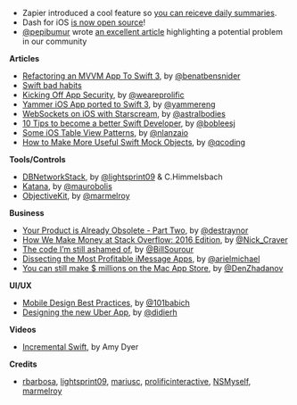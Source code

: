 * Zapier introduced a cool feature so [you can reiceve daily summaries](https://zapier.com/blog/custom-digest-app/).
* Dash for iOS [is now open source](https://kapeli.com/dash_ios)!
* [@pepibumur](http://twitter.com/pepibumur) wrote [an excellent article](http://ppinera.es/2016/11/16/in-a-world.html) highlighting a potential problem in our community

**Articles**

* [Refactoring an MVVM App To Swift 3](http://www.bensnider.com/refactoring-an-mvvm-app-to-swift-3.html), by [@benatbensnider](https://twitter.com/benatbensnider)
* [Swift bad habits](https://www.reddit.com/r/swift/comments/5d0h1t/what_are_bad_habits_those_new_to_swift_or_even/)
* [Kicking Off App Security](http://blog.prolificinteractive.com/2016/11/15/kicking-off-app-security/), by [@weareprolific](https://twitter.com/weareprolific)
* [Yammer iOS App ported to Swift 3](https://medium.com/@yammereng/yammer-ios-app-ported-to-swift-3-e3496525add1#.oe7o3bizp), by [@yammereng](https://twitter.com/yammereng)
* [WebSockets on iOS with Starscream](https://www.raywenderlich.com/143874/websockets-ios-starscream), by [@astralbodies](https://twitter.com/astralbodies)
* [10 Tips to become a better Swift Developer](https://medium.com/ios-geek-community/10-tips-to-become-better-swift-developer-a7c2ab6fc0c2#.8kenx6dj7), by [@bobleesj](https://twitter.com/bobleesj)
* [Some iOS Table View Patterns](http://www.lanza.io/swift,/ios/2016/11/10/iOS-table-view-patterns.html), by [@nlanzaio](https://twitter.com/nlanzaio)
* [How to Make More Useful Swift Mock Objects](http://qualitycoding.org/swift-mock-objects/), by [@qcoding](https://twitter.com/qcoding)


**Tools/Controls**

* [DBNetworkStack](https://github.com/dbsystel/DBNetworkStack), by [@lightsprint09](https://twitter.com/lightsprint09) & C.Himmelsbach
* [Katana](https://github.com/BendingSpoons/katana-swift), by [@maurobolis](https://twitter.com/maurobolis)
* [ObjectiveKit](https://github.com/marmelroy/ObjectiveKit), by [@marmelroy](https://twitter.com/marmelroy)

**Business**

* [Your Product is Already Obsolete - Part Two](https://blog.intercom.com/your-product-is-already-obsolete/#part-two), by [@destraynor](https://twitter.com/destraynor)
* [How We Make Money at Stack Overflow: 2016 Edition](http://stackoverflow.blog/2016/11/How-We-Make-Money-at-Stack-Overflow-2016-Edition/), by [@Nick_Craver](https://twitter.com/Nick_Craver)
* [The code I’m still ashamed of](https://medium.freecodecamp.com/the-code-im-still-ashamed-of-e4c021dff55e#.blirozt4u), by [@BillSourour](https://twitter.com/BillSourour)
* [Dissecting the Most Profitable iMessage Apps](http://blog.appfigures.com/dissecting-the-most-profitable-imessage-apps/), by [@arielmichael](https://twitter.com/arielmichael)
* [You can still make $ millions on the Mac App Store](https://medium.com/@denzhadanov/you-can-still-make-millions-on-the-mac-app-store-9c7134a924#.ogpdwrgj5), by [@DenZhadanov](https://twitter.com/DenZhadanov)

**UI/UX**

* [Mobile Design Best Practices](http://babich.biz/mobile-design-best-practices/), by [@101babich](https://twitter.com/101babich)
* [Designing the new Uber App](https://medium.com/uber-design/designing-the-new-uber-app-16afcc1d3c2e), by [@didierh](https://twitter.com/didierh)

**Videos**

* [Incremental Swift](https://realm.io/news/tryswift-amy-dyer-incremental-swift/), by Amy Dyer

**Credits**

* [rbarbosa](https://github.com/rbarbosa), [lightsprint09](https://github.com/lightsprint09), [mariusc](https://github.com/mariusc), [prolificinteractive](https://github.com/prolificinteractive), [NSMyself](https://github.com/NSMyself), [marmelroy](https://github.com/marmelroy)

